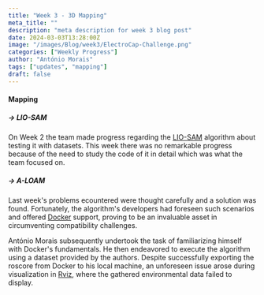 ```yaml
---
title: "Week 3 - 3D Mapping"
meta_title: ""
description: "meta description for week 3 blog post"
date: 2024-03-03T13:28:00Z
image: "/images/Blog/week3/ElectroCap-Challenge.png"
categories: ["Weekly Progress"]
author: "António Morais"
tags: ["updates", "mapping"]
draft: false
---
```


#### Mapping

##### → LIO-SAM

On Week 2 the team made progress regarding the [LIO-SAM](https://github.com/TixiaoShan/LIO-SAM) algorithm about testing it with datasets. This week there was no remarkable progress because of the need to study the code of it in detail which was what the team focused on.

##### → A-LOAM

Last week's problems ecountered were thought carefully and a solution was found. Fortunately, the algorithm's developers had foreseen such scenarios and offered [Docker](https://docs.docker.com/get-started/overview/) support, proving to be an invaluable asset in circumventing compatibility challenges.

<!-- António Morais proceeded to learn the basics of Docker and tried to run the algorithm with a dataset (provided by the authors) after exporting the roscore from Docker to his local machine but on [Rviz](http://wiki.ros.org/rviz) it wasn't showing the data gathered from the environment. The problem ocurring was that on the code of the algorithm, there were lines regarding `.frame_id`'s that had to be changed due to differences between the ROS's versions at stake: -->
António Morais subsequently undertook the task of familiarizing himself with Docker's fundamentals. He then endeavored to execute the algorithm using a dataset provided by the authors. Despite successfully exporting the roscore from Docker to his local machine, an unforeseen issue arose during visualization in [Rviz](http://wiki.ros.org/rviz), where the gathered environmental data failed to display.